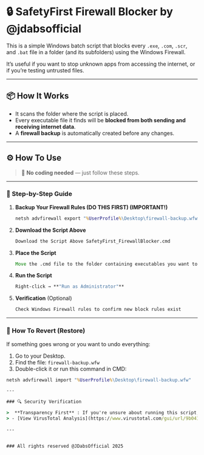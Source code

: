 # 🔒 SafetyFirst Firewall Blocker by @jdabsofficial

This is a simple Windows batch script that blocks every `.exe`, `.com`, `.scr`, and `.bat` file in a folder (and its subfolders) using the Windows Firewall.

It’s useful if you want to stop unknown apps from accessing the internet, or if you’re testing untrusted files.

---

## 📦 How It Works

- It scans the folder where the script is placed.
- Every executable file it finds will be **blocked from both sending and receiving internet data**.
- A **firewall backup** is automatically created before any changes.

---

## ⚙️ How To Use

> 🧠 **No coding needed** — just follow these steps.

---

### 🔐 Step-by-Step Guide

1. **Backup Your Firewall Rules (DO THIS FIRST) (IMPORTANT!)**
   ```cmd
   netsh advfirewall export "%UserProfile%\Desktop\firewall-backup.wfw"

2. **Download the Script Above**
   ```cmd
   Download the Script Above SafetyFirst_FirewallBlocker.cmd
3. **Place the Script**
    ```cmd
    Move the .cmd file to the folder containing executables you want to block
4. **Run the Script**
    ```cmd
    Right-click → **"Run as Administrator"**
5. **Verification** (Optional)
   ```cmd
   Check Windows Firewall rules to confirm new block rules exist

---

### 🧼 How To Revert (Restore)

If something goes wrong or you want to undo everything:

1. Go to your Desktop.
2. Find the file: `firewall-backup.wfw`
3. Double-click it or run this command in CMD:

```cmd
netsh advfirewall import "%UserProfile%\Desktop\firewall-backup.wfw"

---

### 🔍 Security Verification

>  **Transparency First** : If you're unsure about running this script, you can:
> - [View VirusTotal Analysis](https://www.virustotal.com/gui/url/9b0417dbf8ead672c45e43960825c9324480c0e46600601f9a0aef9db795756e?nocache=1) (0/60 detections as of 2025-07-25)
   
---


### All rights reserved @JDabsOfficial 2025
